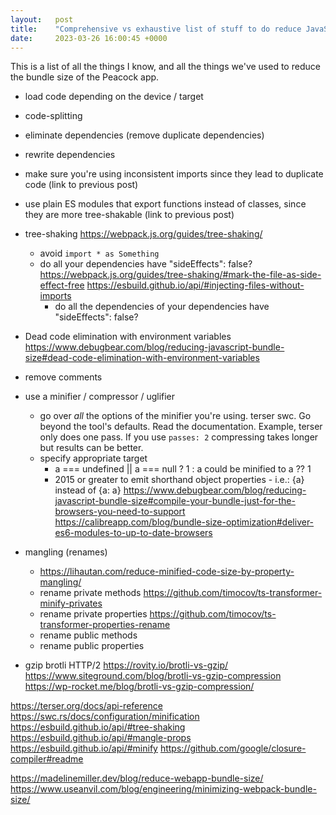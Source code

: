 ```yaml
---
layout:   post
title:    "Comprehensive vs exhaustive list of stuff to do reduce JavaScript bundle size"
date:     2023-03-26 16:00:45 +0000
---
```


This is a list of all the things I know, and all the things we've used to reduce the bundle size of the Peacock app.

- load code depending on the device / target
- code-splitting
- eliminate dependencies (remove duplicate dependencies)
- rewrite dependencies
- make sure you're using inconsistent imports since they lead to duplicate code (link to previous post)
- use plain ES modules that export functions instead of classes, since they are more tree-shakable (link to previous post)
- tree-shaking https://webpack.js.org/guides/tree-shaking/
  - avoid `import * as Something`
  - do all your dependencies have "sideEffects": false?
    https://webpack.js.org/guides/tree-shaking/#mark-the-file-as-side-effect-free
    https://esbuild.github.io/api/#injecting-files-without-imports
    - do all the dependencies of your dependencies have "sideEffects": false?
- Dead code elimination with environment variables https://www.debugbear.com/blog/reducing-javascript-bundle-size#dead-code-elimination-with-environment-variables
- remove comments
- use a minifier / compressor / uglifier
  - go over _all_ the options of the minifier you're using. terser swc. Go beyond the tool's defaults. Read the documentation. Example, terser only does one pass. If you use `passes: 2` compressing takes longer but results can be better.
  - specify appropriate target
    - a === undefined || a === null ? 1 : a could be minified to a ?? 1
    - 2015 or greater to emit shorthand object properties - i.e.: {a} instead of {a: a}
    https://www.debugbear.com/blog/reducing-javascript-bundle-size#compile-your-bundle-just-for-the-browsers-you-need-to-support
    https://calibreapp.com/blog/bundle-size-optimization#deliver-es6-modules-to-up-to-date-browsers

- mangling (renames)
  - https://lihautan.com/reduce-minified-code-size-by-property-mangling/
  - rename private methods https://github.com/timocov/ts-transformer-minify-privates
  - rename private properties https://github.com/timocov/ts-transformer-properties-rename
  - rename public methods
  - rename public properties

- gzip brotli HTTP/2
https://rovity.io/brotli-vs-gzip/
https://www.siteground.com/blog/brotli-vs-gzip-compression
https://wp-rocket.me/blog/brotli-vs-gzip-compression/


https://terser.org/docs/api-reference
https://swc.rs/docs/configuration/minification
https://esbuild.github.io/api/#tree-shaking
https://esbuild.github.io/api/#mangle-props
https://esbuild.github.io/api/#minify
https://github.com/google/closure-compiler#readme


https://madelinemiller.dev/blog/reduce-webapp-bundle-size/
https://www.useanvil.com/blog/engineering/minimizing-webpack-bundle-size/
